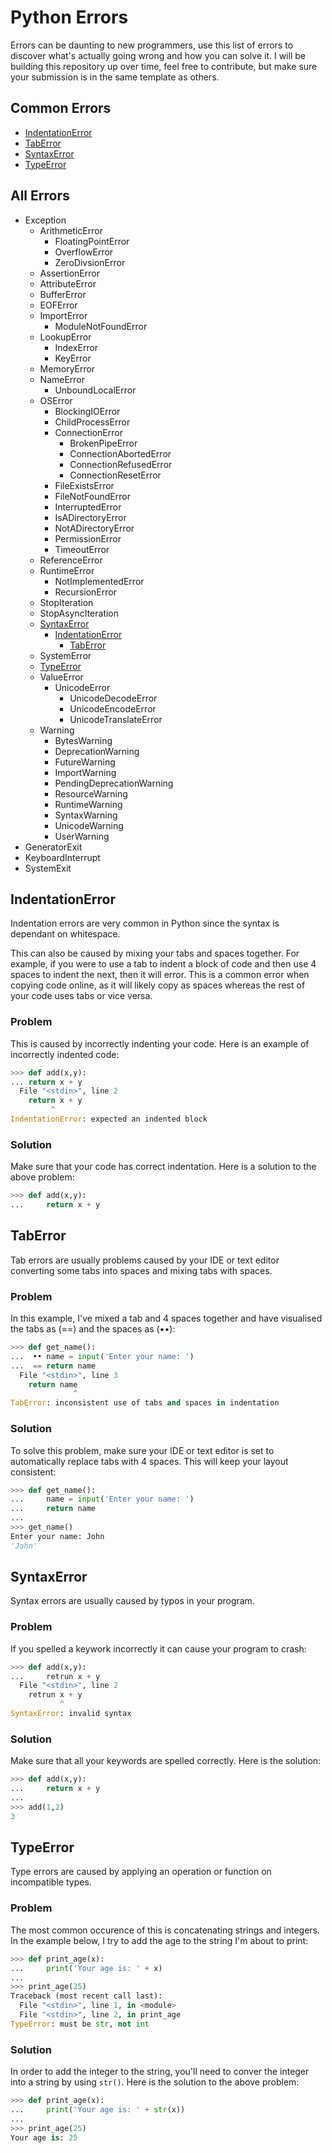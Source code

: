 # Python Errors

Errors can be daunting to new programmers, use this list of errors to discover what's actually going wrong and how you can solve it. I will be building this repository up over time, feel free to contribute, but make sure your submission is in the same template as others.

## Common Errors

* [IndentationError](#IndentationError)
* [TabError](#TabError)
* [SyntaxError](#SyntaxError)
* [TypeError](#TypeError)


## All Errors

* Exception
    * ArithmeticError
        * FloatingPointError
        * OverflowError
        * ZeroDivsionError
    * AssertionError
    * AttributeError
    * BufferError
    * EOFError
    * ImportError
        * ModuleNotFoundError
    * LookupError
        * IndexError
        * KeyError
    * MemoryError
    * NameError
        * UnboundLocalError
    * OSError
        * BlockingIOError
        * ChildProcessError
        * ConnectionError
            * BrokenPipeError
            * ConnectionAbortedError
            * ConnectionRefusedError
            * ConnectionResetError
        * FileExistsError
        * FileNotFoundError
        * InterruptedError
        * IsADirectoryError
        * NotADirectoryError
        * PermissionError
        * TimeoutError
    * ReferenceError
    * RuntimeError
        * NotImplementedError
        * RecursionError
    * StopIteration
    * StopAsyncIteration
    * [SyntaxError](#SyntaxError)
        * [IndentationError](#IndentationError)
            * [TabError](#TabError)
    * SystemError
    * [TypeError](#TypeError)
    * ValueError
        * UnicodeError
            * UnicodeDecodeError
            * UnicodeEncodeError
            * UnicodeTranslateError
    * Warning
        * BytesWarning
        * DeprecationWarning
        * FutureWarning
        * ImportWarning
        * PendingDeprecationWarning
        * ResourceWarning
        * RuntimeWarning
        * SyntaxWarning
        * UnicodeWarning
        * UserWarning
* GeneratorExit
* KeyboardInterrupt
* SystemExit

## IndentationError

Indentation errors are very common in Python since the syntax is dependant on whitespace. 

This can also be caused by mixing your tabs and spaces together. For example, if you were to use a tab to indent a block of code and then use 4 spaces to indent the next, then it will error. This is a common error when copying code online, as it will likely copy as spaces whereas the rest of your code uses tabs or vice versa.

### Problem
This is caused by incorrectly indenting your code. Here is an example of incorrectly indented code:

```python
>>> def add(x,y):
... return x + y
  File "<stdin>", line 2
    return x + y
         ^
IndentationError: expected an indented block
```

### Solution
Make sure that your code has correct indentation. Here is a solution to the above problem:

```python
>>> def add(x,y):
...     return x + y
```

## TabError
Tab errors are usually problems caused by your IDE or text editor converting some tabs into spaces and mixing tabs with spaces.

### Problem
In this example, I've mixed a tab and 4 spaces together and have visualised the tabs as (==) and the spaces as (••):

```python
>>> def get_name():
...  •• name = input('Enter your name: ')
...  == return name
  File "<stdin>", line 3
    return name
              ^
TabError: inconsistent use of tabs and spaces in indentation
```

### Solution
To solve this problem, make sure your IDE or text editor is set to automatically replace tabs with 4 spaces. This will keep your layout consistent:

```python
>>> def get_name():
...     name = input('Enter your name: ')
...     return name
... 
>>> get_name()
Enter your name: John
'John'
```

## SyntaxError
Syntax errors are usually caused by typos in your program.

### Problem
If you spelled a keywork incorrectly it can cause your program to crash:

```python
>>> def add(x,y):
...     retrun x + y
  File "<stdin>", line 2
    retrun x + y
           ^
SyntaxError: invalid syntax
```

### Solution
Make sure that all your keywords are spelled correctly. Here is the solution:
```python
>>> def add(x,y):
...     return x + y
... 
>>> add(1,2)
3 
```

## TypeError
Type errors are caused by applying an operation or function on incompatible types. 

### Problem
The most common occurence of this is concatenating strings and integers. In the example below, I try to add the age to the string I'm about to print:
```python
>>> def print_age(x):
...     print('Your age is: ' + x)
... 
>>> print_age(25)
Traceback (most recent call last):    
  File "<stdin>", line 1, in <module> 
  File "<stdin>", line 2, in print_age
TypeError: must be str, not int  
```

### Solution
In order to add the integer to the string, you'll need to conver the integer into a string by using `str()`. Here is the solution to the above problem:
```python
>>> def print_age(x):
...     print('Your age is: ' + str(x))
... 
>>> print_age(25)
Your age is: 25
```